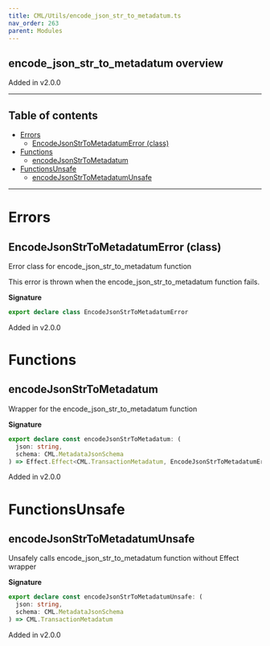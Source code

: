 ```yaml
---
title: CML/Utils/encode_json_str_to_metadatum.ts
nav_order: 263
parent: Modules
---
```


## encode_json_str_to_metadatum overview

Added in v2.0.0

---

<h2 class="text-delta">Table of contents</h2>

- [Errors](#errors)
  - [EncodeJsonStrToMetadatumError (class)](#encodejsonstrtometadatumerror-class)
- [Functions](#functions)
  - [encodeJsonStrToMetadatum](#encodejsonstrtometadatum)
- [FunctionsUnsafe](#functionsunsafe)
  - [encodeJsonStrToMetadatumUnsafe](#encodejsonstrtometadatumunsafe)

---

# Errors

## EncodeJsonStrToMetadatumError (class)

Error class for encode_json_str_to_metadatum function

This error is thrown when the encode_json_str_to_metadatum function fails.

**Signature**

```ts
export declare class EncodeJsonStrToMetadatumError
```

Added in v2.0.0

# Functions

## encodeJsonStrToMetadatum

Wrapper for the encode_json_str_to_metadatum function

**Signature**

```ts
export declare const encodeJsonStrToMetadatum: (
  json: string,
  schema: CML.MetadataJsonSchema
) => Effect.Effect<CML.TransactionMetadatum, EncodeJsonStrToMetadatumError>
```

Added in v2.0.0

# FunctionsUnsafe

## encodeJsonStrToMetadatumUnsafe

Unsafely calls encode_json_str_to_metadatum function without Effect wrapper

**Signature**

```ts
export declare const encodeJsonStrToMetadatumUnsafe: (
  json: string,
  schema: CML.MetadataJsonSchema
) => CML.TransactionMetadatum
```

Added in v2.0.0
